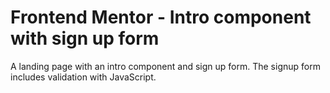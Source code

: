 # Frontend Mentor - Intro component with sign up form

A landing page with an intro component and sign up form. The signup form includes validation with JavaScript.
